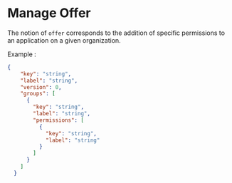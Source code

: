 # Manage Offer

The notion of `offer` corresponds to the addition of specific permissions to an application on a given organization.

Example : 

```json
{
    "key": "string",
    "label": "string",
    "version": 0,
    "groups": [
      {
        "key": "string",
        "label": "string",
        "permissions": [
          {
            "key": "string",
            "label": "string"
          }
        ]
      }
    ]
  }
```